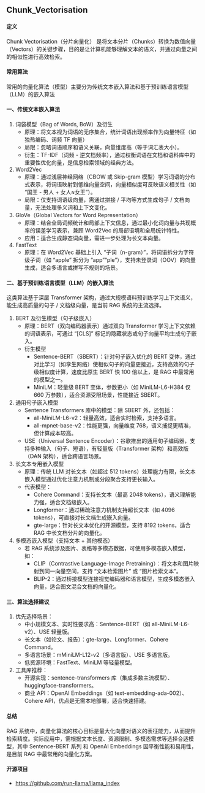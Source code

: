 ## Chunk_Vectorisation

#### 定义
Chunk Vectorisation（分片向量化） 是将文本分片（Chunks）转换为数值向量（Vectors）的关键步骤，目的是让计算机能够理解文本的语义，并通过向量之间的相似性进行高效检索。

#### 常用算法
常用的向量化算法（模型）主要分为传统文本嵌入算法和基于预训练语言模型（LLM）的嵌入算法

#### 一、传统文本嵌入算法
1. 词袋模型（Bag of Words, BoW）及衍生 
   - 原理：将文本视为词语的无序集合，统计词语出现频率作为向量特征（如独热编码、词频 TF 向量）
   - 局限：忽略词语顺序和语义关联，向量维度高（等于词汇表大小）。
   - 衍生：TF-IDF（词频 - 逆文档频率），通过权衡词语在文档和语料库中的重要性优化向量，是信息检索领域的经典方法。
2. Word2Vec
    - 原理：通过浅层神经网络（CBOW 或 Skip-gram 模型）学习词语的分布式表示，将词语映射到低维向量空间，向量相似度可反映语义相关性（如 “国王 - 男人 + 女人≈女王”）。
    - 局限：仅支持词语级向量，需通过拼接 / 平均等方式生成句子 / 文档向量，无法处理多义词和上下文变化。
3. GloVe（Global Vectors for Word Representation）
    - 原理：结合全局词频统计和局部上下文信息，通过最小化词向量与共现概率的误差学习表示，兼顾 Word2Vec 的局部语境和全局统计特性。
    - 应用：适合生成静态词向量，需进一步处理为长文本向量。
4. FastText
    - 原理：在 Word2Vec 基础上引入 “子词（n-gram）”，将词语拆分为字符级子词（如 “apple” 拆分为 “app”“ple”），支持未登录词（OOV）的向量生成，适合多语言或拼写不规则的场景。

#### 二、基于预训练语言模型（LLM）的嵌入算法
这类算法基于深层 Transformer 架构，通过大规模语料预训练学习上下文语义，能生成高质量的句子 / 文档级向量，是当前 RAG 系统的主流选择。
1. BERT 及衍生模型（句子级嵌入）
    - 原理：BERT（双向编码器表示）通过双向 Transformer 学习上下文依赖的词语表示，可通过 “[CLS]” 标记的隐藏状态或句子向量平均生成句子嵌入。
    - 衍生模型
        + Sentence-BERT（SBERT）：针对句子嵌入优化的 BERT 变体，通过对比学习（如孪生网络）使相似句子的向量更接近，支持高效的句子级相似度计算，速度比原生 BERT 快 100 倍以上，是 RAG 中最常用的模型之一。
        + MiniLM：轻量级 BERT 变体，参数更小（如 MiniLM-L6-H384 仅 660 万参数），适合资源受限场景，性能接近 SBERT。
2. 通用句子嵌入模型
    - Sentence Transformers 库中的模型：除 SBERT 外，还包括：
        + all-MiniLM-L6-v2：轻量高效，适合实时检索，支持多语言。
        + all-mpnet-base-v2：性能更强，向量维度 768，语义捕捉更精准，但计算成本较高。
    - USE（Universal Sentence Encoder）：谷歌推出的通用句子编码器，支持多种输入（句子、短语），有轻量版（Transformer 架构）和高效版（DAN 架构），适合跨语言场景。
3. 长文本专用嵌入模型
    - 原理：传统 LLM 对长文本（如超过 512 tokens）处理能力有限，长文本嵌入模型通过优化注意力机制或分段聚合支持更长输入。
    - 代表模型：
        + Cohere Command：支持长文本（最高 2048 tokens），语义理解能力强，适合文档级嵌入。
        + Longformer：通过稀疏注意力机制支持超长文本（如 4096 tokens），可直接对长文档生成嵌入向量。
        + gte-large：针对长文本优化的开源模型，支持 8192 tokens，适合 RAG 中长文档分片的向量化。
4. 多模态嵌入模型（支持文本 + 其他模态）
    - 若 RAG 系统涉及图片、表格等多模态数据，可使用多模态嵌入模型，如：
        + CLIP（Contrastive Language-Image Pretraining）：将文本和图片映射到同一向量空间，支持 “文本检索图片” 或 “图片检索文本”。
        + BLIP-2：通过桥接模型连接视觉编码器和语言模型，生成多模态嵌入向量，适合图文混合文档的向量化。

#### 三、算法选择建议
1. 优先选择场景：
   - 中小规模文本、实时性要求高：Sentence-BERT（如 all-MiniLM-L6-v2）、USE 轻量版。
   - 长文本（如论文、报告）：gte-large、Longformer、Cohere Command。
   - 多语言场景：mMiniLM-L12-v2（多语言版）、USE 多语言版。
   - 低资源环境：FastText、MiniLM 等轻量模型。
2. 工具库推荐：
   - 开源实现：sentence-transformers 库（集成多数主流模型）、huggingface-transformers。
   - 商业 API：OpenAI Embeddings（如 text-embedding-ada-002）、Cohere API，优点是无需本地部署，适合快速搭建。

#### 总结
RAG 系统中，向量化算法的核心目标是最大化向量对语义的表征能力，从而提升检索精度。实际应用中，需根据文本长度、资源限制、多模态需求等选择合适模型，其中 Sentence-BERT 系列 和 OpenAI Embeddings 因平衡性能和易用性，是目前 RAG 中最常用的向量化方案。


#### 开源项目
- https://github.com/run-llama/llama_index
